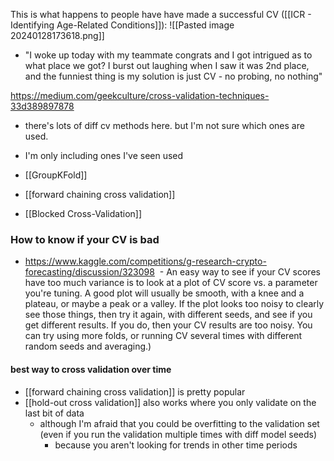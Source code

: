 This is what happens to people have have made a successful CV ([[ICR - Identifying Age-Related Conditions]]):
![[Pasted image 20240128173618.png]]
- "I woke up today with my teammate congrats and I got intrigued as to what place we got? I burst out laughing when I saw it was 2nd place, and the funniest thing is my solution is just CV - no probing, no nothing"	

https://medium.com/geekculture/cross-validation-techniques-33d389897878
- there's lots of diff cv methods here. but I'm not sure which ones are used.
- I'm only including ones I've seen used

- [[GroupKFold]]
- [[forward chaining cross validation]]
- [[Blocked Cross-Validation]]

### How to know if your CV is bad

- https://www.kaggle.com/competitions/g-research-crypto-forecasting/discussion/323098
	 - An easy way to see if your CV scores have too much variance is to look at a plot of CV score vs. a parameter you're tuning. A good plot will usually be smooth, with a knee and a plateau, or maybe a peak or a valley. If the plot looks too noisy to clearly see those things, then try it again, with different seeds, and see if you get different results. If you do, then your CV results are too noisy. You can try using more folds, or running CV several times with different random seeds and averaging.)


#### best way to cross validation over time
- [[forward chaining cross validation]] is pretty popular
- [[hold-out cross validation]] also works where you only validate on the last bit of data
	- although I'm afraid that you could be overfitting to the validation set (even if you run the validation multiple times with diff model seeds)
		- because you aren't looking for trends in other time periods